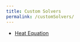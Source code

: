 ```yaml
---
title: Custom Solvers
permalink: /customSolvers/
---
```


- [Heat Equation](/customSolvers/heatEquation/)
